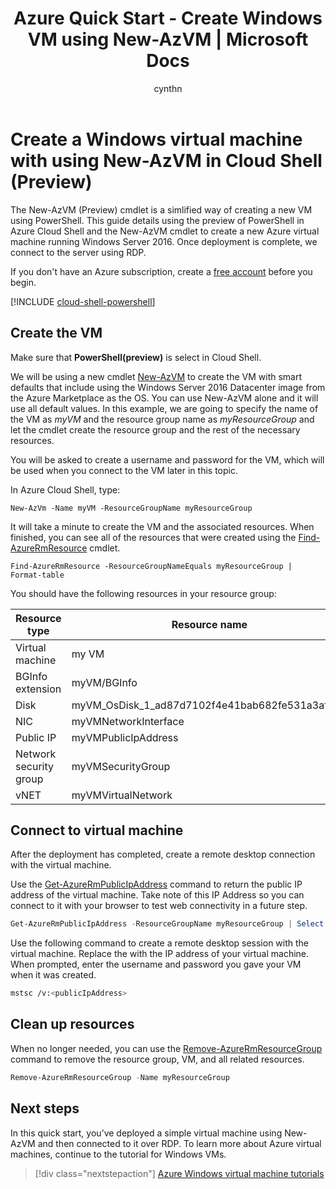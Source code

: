 ﻿---
title: Azure Quick Start - Create Windows VM using New-AzVM | Microsoft Docs
description: Quickly learn to create a Windows virtual machines with the New-AzVMcmdlet.
services: virtual-machines-windows
documentationcenter: virtual-machines
author: cynthn
manager: timlt
editor: tysonn
tags: azure-resource-manager

ms.assetid: 
ms.service: virtual-machines-windows
ms.devlang: na
ms.topic: hero-article
ms.tgt_pltfrm: vm-windows
ms.workload: infrastructure
ms.date: 09/11/2017
ms.author: cynthn
ms.custom: mvc
---

# Create a Windows virtual machine with using New-AzVM in Cloud Shell (Preview)

The New-AzVM (Preview) cmdlet is a simlified way of creating a new VM using PowerShell. This guide details using the preview of PowerShell in Azure Cloud Shell and the New-AzVM cmdlet to create a new Azure virtual machine running Windows Server 2016. Once deployment is complete, we connect to the server using RDP.  

If you don't have an Azure subscription, create a [free account](https://azure.microsoft.com/free/?WT.mc_id=A261C142F) before you begin.


[!INCLUDE [cloud-shell-powershell](../../../includes/cloud-shell-powershell.md)]

## Create the VM

Make sure that **PowerShell(preview)** is select in Cloud Shell.

We will be using a new cmdlet [New-AzVM](/powershell/module/azurerm.network/new-azvm) to create the VM with smart defaults that include using the Windows Server 2016 Datacenter image from the Azure Marketplace as the OS. You can use New-AzVM alone and it will use all default values. In this example, we are going to specify the name of the VM as *myVM* and the resource group name as *myResourceGroup* and let the cmdlet create the resource group and the rest of the necessary resources. 

You will be asked to create a username and password for the VM, which will be used when you connect to the VM later in this topic.

In Azure Cloud Shell, type:

```powershell-interactive
New-AzVm -Name myVM -ResourceGroupName myResourceGroup
```

It will take a minute to create the VM and the associated resources. When finished, you can see all of the resources that were created using the [Find-AzureRmResource](/powershell/module/azurerm.resources/find-azurermresource) cmdlet.

```powershell-interactive
Find-AzureRmResource -ResourceGroupNameEquals myResourceGroup | Format-table
```

You should have the following resources in your resource group:

|Resource type | Resource name |
|----------|----------|
|Virtual machine | my VM | 
|BGInfo extension | myVM/BGInfo|                               
|Disk   | myVM_OsDisk_1_ad87d7102f4e41bab682fe531a3af316 |
| NIC | myVMNetworkInterface |
| Public IP | myVMPublicIpAddress |                       
| Network security group | myVMSecurityGroup |
| vNET | myVMVirtualNetwork |

## Connect to virtual machine

After the deployment has completed, create a remote desktop connection with the virtual machine.

Use the [Get-AzureRmPublicIpAddress](/powershell/module/azurerm.network/get-azurermpublicipaddress) command to return the public IP address of the virtual machine. Take note of this IP Address so you can connect to it with your browser to test web connectivity in a future step.

```powershell
Get-AzureRmPublicIpAddress -ResourceGroupName myResourceGroup | Select IpAddress
```

Use the following command to create a remote desktop session with the virtual machine. Replace the <publicIPAddress> with the IP address of your virtual machine. When prompted, enter the username and password you gave your VM when it was created.

```bash 
mstsc /v:<publicIpAddress>
```

## Clean up resources

When no longer needed, you can use the [Remove-AzureRmResourceGroup](/powershell/module/azurerm.resources/remove-azurermresourcegroup) command to remove the resource group, VM, and all related resources.

```powershell
Remove-AzureRmResourceGroup -Name myResourceGroup
```

## Next steps

In this quick start, you’ve deployed a simple virtual machine using New-AzVM and then connected to it over RDP. To learn more about Azure virtual machines, continue to the tutorial for Windows VMs.

> [!div class="nextstepaction"]
> [Azure Windows virtual machine tutorials](./tutorial-manage-vm.md)
